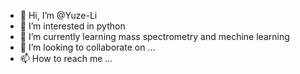 - 👋 Hi, I’m @Yuze-Li
- 👀 I’m interested in python
- 🌱 I’m currently learning mass spectrometry and mechine learning
- 💞️ I’m looking to collaborate on ...
- 📫 How to reach me ...

<!---
Yuze-Li/Yuze-Li is a ✨ special ✨ repository because its `README.md` (this file) appears on your GitHub profile.
You can click the Preview link to take a look at your changes.
--->
